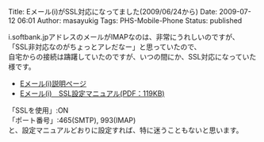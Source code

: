 Title: Eメール(i)がSSL対応になってました(2009/06/24から)
Date: 2009-07-12 06:01
Author: masayukig
Tags: PHS-Mobile-Phone
Status: published

i.softbank.jpアドレスのメールがIMAPなのは、非常にうれしいのですが、  
「SSL非対応なのがちょっとアレだなー」と思っていたので、  
自宅からの接続は躊躇していたのですが、いつの間にか、SSL対応になっていた様です。

-   [Eメール(i)説明ページ](http://mb.softbank.jp/mb/iphone/mail/email_i.html)
-   [Eメール(i)　SSL設定マニュアル(PDF：119KB)](http://broadband.mb.softbank.jp/mb/iphone/pdf/i_guide_ssl-email_i.pdf)

「SSLを使用」:ON  
「ポート番号」:465(SMTP), 993(IMAP)  
と、設定マニュアルどおりに設定すれば、特に迷うこともないと思います。
